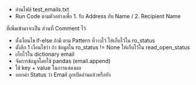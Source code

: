 - อ่านไฟล์ test_emails.txt 
- Run Code ตามตัวอย่างเพื่อ 1. รับ Address กับ Name / 2. Recipient Name

ที่เพิ่มเข้ามาจะเป็น ส่วนที่ Comment ไว้ 
- ตั้งเงื่อนไข if-else ถ้ามี ตาม Pattern ที่วางไว้ ให้เก็บไว้ใน ro_status 
- ตั้งอีก 1 เงื่อนไขว่า ถ้า ข้อมูลใน ro_status != None ให้เก็บไว้ใน read_open_status 
- เก็บไว้ใน dictionary email 
- จัดการข้อมูลโดยใช้ pandas (email.append)
- ใช้ key + value ในการแสดงผล
- บอกค่า Status ว่า Email ถูกเปิดอ่านแล้วหรือยัง